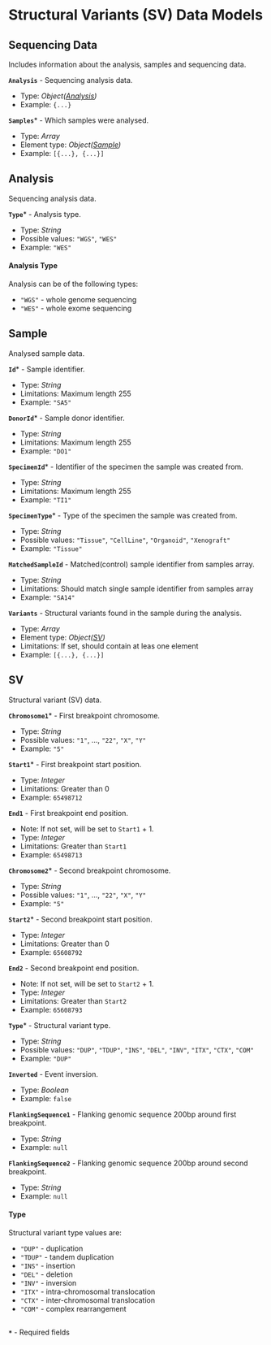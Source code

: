 # Structural Variants (SV) Data Models

## Sequencing Data
Includes information about the analysis, samples and sequencing data.

**`Analysis`** - Sequencing analysis data.
- Type: _Object([Analysis](https://github.com/dkfz-unite/unite-genome-feed/blob/main/Docs/api-models-sv.md#analysis))_
- Example: `{...}`

**`Samples`*** - Which samples were analysed.
- Type: _Array_
- Element type: _Object([Sample](https://github.com/dkfz-unite/unite-genome-feed/blob/main/Docs/api-models-sv.md#sample))_
- Example: `[{...}, {...}]`

## Analysis
Sequencing analysis data.

**`Type`*** - Analysis type.
- Type: _String_
- Possible values: `"WGS"`, `"WES"`
- Example: `"WES"`

#### Analysis Type
Analysis can be of the following types:
- `"WGS"` - whole genome sequencing
- `"WES"` - whole exome sequencing

## Sample
Analysed sample data.

**`Id`*** - Sample identifier.
- Type: _String_
- Limitations: Maximum length 255
- Example: `"SA5"`

**`DonorId`*** - Sample donor identifier.
- Type: _String_
- Limitations: Maximum length 255
- Example: `"DO1"`

**`SpecimenId`*** - Identifier of the specimen the sample was created from.
- Type: _String_
- Limitations: Maximum length 255
- Example: `"TI1"`

**`SpecimenType`*** - Type of the specimen the sample was created from.
- Type: _String_
- Possible values: `"Tissue"`, `"CellLine"`, `"Organoid"`, `"Xenograft"`
- Example: `"Tissue"`

**`MatchedSampleId`** - Matched(control) sample identifier from samples array.
- Type: _String_
- Limitations: Should match single sample identifier from samples array
- Example: `"SA14"`

**`Variants`** - Structural variants found in the sample during the analysis.
- Type: _Array_
- Element type: _Object([SV](https://github.com/dkfz-unite/unite-genome-feed/blob/main/Docs/api-models-sv.md#sv))_
- Limitations: If set, should contain at leas one element
- Example: `[{...}, {...}]`

## SV
Structural variant (SV) data.

**`Chromosome1`*** - First breakpoint chromosome.
- Type: _String_
- Possible values: `"1"`, ..., `"22"`, `"X"`, `"Y"`
- Example: `"5"`

**`Start1`*** - First breakpoint start position.
- Type: _Integer_
- Limitations: Greater than 0
- Example: `65498712`

**`End1`** - First breakpoint end position.
- Note: If not set, will be set to `Start1` + 1.
- Type: _Integer_
- Limitations: Greater than `Start1`
- Example: `65498713`

**`Chromosome2`*** - Second breakpoint chromosome.
- Type: _String_
- Possible values: `"1"`, ..., `"22"`, `"X"`, `"Y"`
- Example: `"5"`

**`Start2`*** - Second breakpoint start position.
- Type: _Integer_
- Limitations: Greater than 0
- Example: `65608792`

**`End2`** - Second breakpoint end position.
- Note: If not set, will be set to `Start2` + 1.
- Type: _Integer_
- Limitations: Greater than `Start2`
- Example: `65608793`

**`Type`*** - Structural variant type.
- Type: _String_
- Possible values: `"DUP"`, `"TDUP"`, `"INS"`, `"DEL"`, `"INV"`, `"ITX"`, `"CTX"`, `"COM"`
- Example: `"DUP"`

**`Inverted`** - Event inversion.
- Type: _Boolean_
- Example: `false`

**`FlankingSequence1`** - Flanking genomic sequence 200bp around first breakpoint.
- Type: _String_
- Example: `null`

**`FlankingSequence2`** - Flanking genomic sequence 200bp around second breakpoint.
- Type: _String_
- Example: `null`

#### Type
Structural variant type values are:
- `"DUP"` - duplication
- `"TDUP"` - tandem duplication
- `"INS"` - insertion
- `"DEL"` - deletion
- `"INV"` - inversion
- `"ITX"` - intra-chromosomal translocation
- `"CTX"` - inter-chromosomal translocation
- `"COM"` - complex rearrangement

##
**`*`** - Required fields
